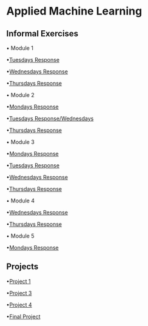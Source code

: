 # Applied Machine Learning

## Informal Exercises
• Module 1

•[Tuesdays Response](tues1.md)

•[Wednesdays Response](wed1.md)

•[Thursdays Response](https://amanroa.github.io/data310/thurs1.html)


• Module 2

•[Mondays Response](mon2.md)

•[Tuesdays Response/Wednesdays](tues2.md)

•[Thursdays Response](thurs2.md)


• Module 3

•[Mondays Response](mon3.md)

•[Tuesdays Response](tues3.md)

•[Wednesdays Response](wed3.md)

•[Thursdays Response](thurs3.md)


• Module 4


•[Wednesdays Response](wed4.md)

•[Thursdays Response](thurs4.md)

• Module 5

•[Mondays Response](mon5.md)

## Projects
•[Project 1](Project1.md) 

•[Project 3](Project3.md)

•[Project 4](Project4.md)

•[Final Project]()


